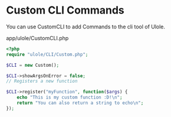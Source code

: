 # Custom CLI Commands
You can use CustomCLI to add Commands to the cli tool of Ulole. 

app/ulole/CustomCLI.php
```php
<?php
require "ulole/CLI/Custom.php";

$CLI = new Custom();

$CLI->showArgsOnError = false;
// Registers a new function

$CLI->register("myFunction", function($args) {
    echo "This is my custom function :D!\n";
    return "You can also return a string to echo\n";
});
```